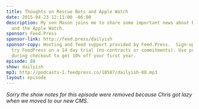 ```yaml
---
title: Thoughts on Rescue Bots and Apple Watch
date: 2015-04-23 12:11:00 -06:00
description: My son Mason joins me to share some important news about Rescue Bots
  and the Apple Watch.
sponsor: Feed.Press
sponsor-link: http://feed.press/dailyish
sponsor-copy: Hosting and feed support provided by Feed.Press.  Sign-up today and
  try FeedPress on a 14 day trial (no contracts or commitments). Use promo code "dailyish"
  during checkout to get 10% off your first year.
episode: 88
show: dailyish
mp3: http://podcasts-1.feedpress.co/10587/dailyish-88.mp3
layout: episode
---
```


<em>Sorry the show notes for this episode were removed because Chris got lazy when we moved to our new CMS</em>.
